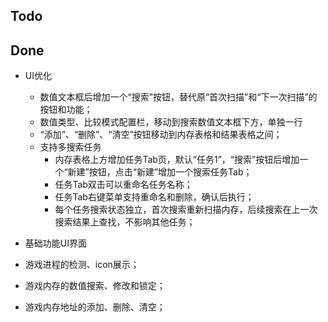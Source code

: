 ## Todo


## Done

- UI优化
  - 数值文本框后增加一个“搜索”按钮，替代原“首次扫描”和“下一次扫描”的按钮和功能；
  - 数值类型、比较模式配置栏，移动到搜索数值文本框下方，单独一行
  - “添加”、“删除”、“清空”按钮移动到内存表格和结果表格之间；
  - 支持多搜索任务
    - 内存表格上方增加任务Tab页，默认“任务1”，“搜索”按钮后增加一个“新建”按钮，点击“新建”增加一个搜索任务Tab；
    - 任务Tab双击可以重命名任务名称；
    - 任务Tab右键菜单支持重命名和删除，确认后执行；
    - 每个任务搜索状态独立，首次搜索重新扫描内存，后续搜索在上一次搜索结果上查找，不影响其他任务；

- 基础功能UI界面
- 游戏进程的检测、icon展示；
- 游戏内存的数值搜索、修改和锁定；
- 游戏内存地址的添加、删除、清空；
